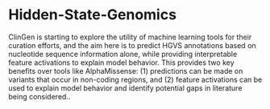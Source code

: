 # Hidden-State-Genomics
ClinGen is starting to explore the utility of machine learning tools for their curation efforts, and the aim here is to predict HGVS annotations based on nucleotide sequence information alone, while providing interpretable feature activations to explain model behavior. This provides two key benefits over tools like AlphaMissense: (1) predictions can be made on variants that occur in non-coding regions, and (2) feature activations can be used to explain model behavior and identify potential gaps in literature being considered..

